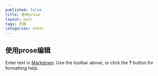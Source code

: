 ```yaml
---
published: false
title: 使用prose
layout: post
tags: 页面
categories: other
---
```

## 使用prose编辑

Enter text in [Markdown](http://daringfireball.net/projects/markdown/). Use the toolbar above, or click the **?** button for formatting help.
